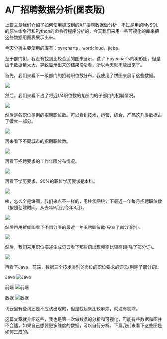 # A厂招聘数据分析(图表版)

上篇文章我们介绍了如何使用抓取到的A厂招聘数据做分析，不过是用的MySQL的原生命令行和Python的命令行程序分析的，今天我们来用一些可视化的库来把这些数据用图表展示出来。

今天分析主要使用的库有：pyecharts，wordcloud，jieba。

至于部门树，我没有找到比较合适的图来展示，试了下pyecharts的树形图，但是由于数据量太大，导致显示出来的结果没法看，所以今天就不放出来了。

首先，我们来看下一级部门的招聘职位数分布，我使用了饼图来展示这些数据。

![](https://shengjieli.github.io/img/weixin/24_01.png)

然后，我们来看下占了将近1/4职位数的某部门的子部门的招聘情况。

![](https://shengjieli.github.io/img/weixin/24_02.png)

然后是各职位类别的招聘职位数。可以看到技术，运营，综合，产品这几类数据占了很大一部分。

![](https://shengjieli.github.io/img/weixin/24_03.png)

再来看下不同城市的招聘职位数。

![](https://shengjieli.github.io/img/weixin/24_04.png)

再看下招聘要求的工作年限分布情况。

![](https://shengjieli.github.io/img/weixin/24_05.png)

再看下学历要求，90%的职位学历要求是本科。

![](https://shengjieli.github.io/img/weixin/24_06.png)

咦，怎么全是饼图，我们来点不一样的，用柱状图统计下最近一年每月招聘职位数（按照创建时间，从去年9月到今年8月）。

![](https://shengjieli.github.io/img/weixin/24_07.png)

然后再用折线图看下不同分类的最近一年招聘职位数(只查了部分类别)。

![](https://shengjieli.github.io/img/weixin/24_08.png)

然后，我们来用职位描述生成词云看下那些词出现频率比较高(剔除了部分词)。

![](https://shengjieli.github.io/img/weixin/24_09.png)

再看下Java，前端，数据三个技术类别的岗位的职位要求的词云(剔除了部分词)。

Java
![Java](https://shengjieli.github.io/img/weixin/24_10.png)

前端
![前端](https://shengjieli.github.io/img/weixin/24_11.png)

数据
![数据](https://shengjieli.github.io/img/weixin/24_12.png)

词云里有些词还是不应该出现的，但是找起来比较麻烦，就没有剔除。

这篇文章就介绍这些，我也是第一次做数据的分析和可视化，可能有些数据和图并不合适，如果自己想要更多维度的数据，可以自行分析。下篇我们来看下这些图是如何生成的。


